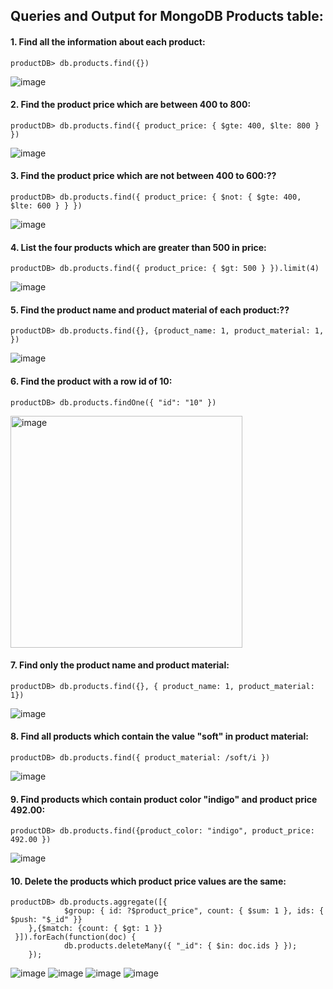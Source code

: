 ## **Queries and Output for MongoDB Products table:**


#### 1.	Find all the information about each product:
     
    productDB> db.products.find({})
![image](https://github.com/karthikar-dev/JFSD/assets/86464165/a5525f65-03a2-4b80-9309-d7dcc5031eff)


#### 2.	Find the product price which are between 400 to 800:
    
    productDB> db.products.find({ product_price: { $gte: 400, $lte: 800 } })
![image](https://github.com/karthikar-dev/JFSD/assets/86464165/ba9291ee-8dca-46e6-a4dc-20d9a189a47d)


#### 3.	Find the product price which are not between 400 to 600:??	
    
    productDB> db.products.find({ product_price: { $not: { $gte: 400, $lte: 600 } } })
![image](https://github.com/karthikar-dev/JFSD/assets/86464165/c00ff9c2-c294-4e9f-9a36-89e253a20ac4)


#### 4.	List the four products which are greater than 500 in price:
    
    productDB> db.products.find({ product_price: { $gt: 500 } }).limit(4) 
![image](https://github.com/karthikar-dev/JFSD/assets/86464165/06def511-77db-4735-9af9-c8504079f2d0)


#### 5.	Find the product name and product material of each product:??	
    
    productDB> db.products.find({}, {product_name: 1, product_material: 1, })
![image](https://github.com/karthikar-dev/JFSD/assets/86464165/c0a63a03-8cac-4c1d-aea3-ac75caade0e6)


#### 6.	Find the product with a row id of 10:	
    
    productDB> db.products.findOne({ "id": "10" })
<img width="371" alt="image" src="https://github.com/karthikar-dev/JFSD/assets/86464165/15c61474-eff7-4ae5-9db0-7b10124520af">


#### 7.	Find only the product name and product material:

    productDB> db.products.find({}, { product_name: 1, product_material: 1})
![image](https://github.com/karthikar-dev/JFSD/assets/86464165/5a6c3b64-d521-4fbd-8a6d-9c6ccf0032a9)


#### 8.	Find all products which contain the value "soft" in product material:
    
    productDB> db.products.find({ product_material: /soft/i })
![image](https://github.com/karthikar-dev/JFSD/assets/86464165/95d964ed-d472-453e-9cce-b5388d78abb9)


#### 9.	Find products which contain product color "indigo" and product price 492.00:

	productDB> db.products.find({product_color: "indigo", product_price: 492.00 })
![image](https://github.com/karthikar-dev/JFSD/assets/86464165/c56e490d-5cb9-48d7-ac41-3070d4d9db80)


#### 10.	Delete the products which product price values are the same:

	productDB> db.products.aggregate([{
        		$group: { id: ?$product_price", count: { $sum: 1 }, ids: { $push: "$_id" }}
    	},{$match: {count: { $gt: 1 }}
   	 }]).forEach(function(doc) {
        		db.products.deleteMany({ "_id": { $in: doc.ids } });
    	});

![image](https://github.com/karthikar-dev/JFSD/assets/86464165/bf343185-d466-41a8-9c97-6daa25180e90)
![image](https://github.com/karthikar-dev/JFSD/assets/86464165/ce48c456-e7c5-4466-8c83-bd63743edb72)
![image](https://github.com/karthikar-dev/JFSD/assets/86464165/5f8e3073-d9b2-4852-8046-9859a51d026d)
![image](https://github.com/karthikar-dev/JFSD/assets/86464165/ad58ed54-a6ef-40ea-a698-34676fd3779d)



